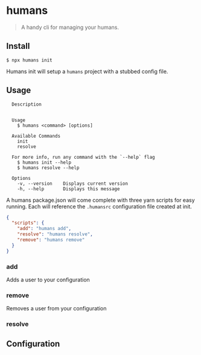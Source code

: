 # humans

> A handy cli for managing your humans.

## Install

```
$ npx humans init
```

Humans init will setup a `humans` project with a stubbed config file.

## Usage

```
  Description


  Usage
    $ humans <command> [options]

  Available Commands
    init
    resolve

  For more info, run any command with the `--help` flag
    $ humans init --help
    $ humans resolve --help

  Options
    -v, --version    Displays current version
    -h, --help       Displays this message
```

A humans package.json will come complete with three yarn scripts for easy running. Each will reference the `.humansrc` configuration file created at init.

```json
{
  "scripts": {
    "add": "humans add",
    "resolve": "humans resolve",
    "remove": "humans remove"
  }
}
```

### add

Adds a user to your configuration

### remove

Removes a user from your configuration

### resolve

## Configuration
